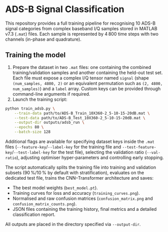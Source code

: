 # ADS-B Signal Classification

This repository provides a full training pipeline for recognising 10 ADS-B
signal categories from complex baseband I/Q samples stored in MATLAB v7.3
(``.mat``) files.  Each sample is represented by 4 800 time steps with two
channels (in-phase and quadrature).

## Training the model

1. Prepare the dataset in two `.mat` files: one containing the combined
   training/validation samples and another containing the held-out test set.
   Each file must expose a complex I/Q tensor named `signal` (shape
   `(num_samples, 4800, 2)` or an equivalent permutation such as
   `(2, 4800, num_samples)`) and a `label` array.  Custom keys can be provided
   through command-line arguments if required.
2. Launch the training script:

```bash
python train_adsb.py \
    --train-data path/to/ADS-B_Train_10X360-2_5-10-15-20dB.mat \
    --test-data path/to/ADS-B_Test_10X360-2_5-10-15-20dB.mat \
    --output-dir outputs/adsb_run \
    --epochs 80 \
    --batch-size 128
```

Additional flags are available for specifying dataset keys inside the `.mat`
files (`--feature-key`/`--label-key` for the training file and
`--test-feature-key`/`--test-label-key` for the test file), selecting the
validation ratio (`--val-ratio`), adjusting optimiser hyper-parameters and
controlling early stopping.

The script automatically splits the training file into training and validation
subsets (90 %/10 % by default with stratification), evaluates on the dedicated
test file, trains the CNN–Transformer architecture and saves:

- The best model weights (`best_model.pt`).
- Training curves for loss and accuracy (`training_curves.png`).
- Normalised and raw confusion matrices (`confusion_matrix.png` and
  `confusion_matrix_counts.png`).
- JSON files containing the training history, final metrics and a detailed
  classification report.

All outputs are placed in the directory specified via `--output-dir`.
